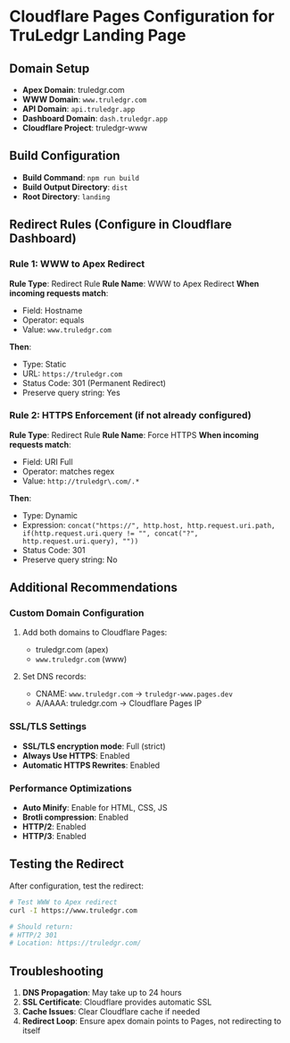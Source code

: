# Cloudflare Pages Configuration for TruLedgr Landing Page

## Domain Setup

- **Apex Domain**: truledgr.com
- **WWW Domain**: `www.truledgr.com`
- **API Domain**: `api.truledgr.app`
- **Dashboard Domain**: `dash.truledgr.app`
- **Cloudflare Project**: truledgr-www

## Build Configuration

- **Build Command**: `npm run build`
- **Build Output Directory**: `dist`
- **Root Directory**: `landing`

## Redirect Rules (Configure in Cloudflare Dashboard)

### Rule 1: WWW to Apex Redirect

**Rule Type**: Redirect Rule
**Rule Name**: WWW to Apex Redirect
**When incoming requests match**:

- Field: Hostname
- Operator: equals
- Value: `www.truledgr.com`

**Then**:

- Type: Static
- URL: `https://truledgr.com`
- Status Code: 301 (Permanent Redirect)
- Preserve query string: Yes

### Rule 2: HTTPS Enforcement (if not already configured)

**Rule Type**: Redirect Rule
**Rule Name**: Force HTTPS
**When incoming requests match**:

- Field: URI Full
- Operator: matches regex
- Value: `http://truledgr\.com/.*`

**Then**:

- Type: Dynamic
- Expression: `concat("https://", http.host, http.request.uri.path, if(http.request.uri.query != "", concat("?", http.request.uri.query), ""))`
- Status Code: 301
- Preserve query string: No

## Additional Recommendations

### Custom Domain Configuration

1. Add both domains to Cloudflare Pages:
   - truledgr.com (apex)
   - `www.truledgr.com` (www)

2. Set DNS records:
   - CNAME: `www.truledgr.com` → `truledgr-www.pages.dev`
   - A/AAAA: truledgr.com → Cloudflare Pages IP

### SSL/TLS Settings

- **SSL/TLS encryption mode**: Full (strict)
- **Always Use HTTPS**: Enabled
- **Automatic HTTPS Rewrites**: Enabled

### Performance Optimizations

- **Auto Minify**: Enable for HTML, CSS, JS
- **Brotli compression**: Enabled
- **HTTP/2**: Enabled
- **HTTP/3**: Enabled

## Testing the Redirect

After configuration, test the redirect:

```bash
# Test WWW to Apex redirect
curl -I https://www.truledgr.com

# Should return:
# HTTP/2 301
# Location: https://truledgr.com/
```

## Troubleshooting

1. **DNS Propagation**: May take up to 24 hours
2. **SSL Certificate**: Cloudflare provides automatic SSL
3. **Cache Issues**: Clear Cloudflare cache if needed
4. **Redirect Loop**: Ensure apex domain points to Pages, not redirecting to itself
